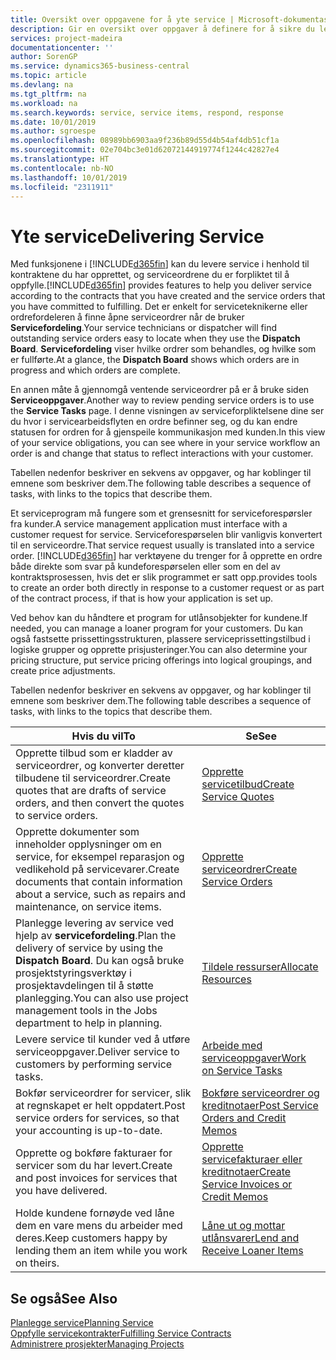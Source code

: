 ```yaml
---
title: Oversikt over oppgavene for å yte service | Microsoft-dokumentasjon
description: Gir en oversikt over oppgaver å definere for å sikre du leverer kvalitetsservice og lever oppfyller avtaler med kunder.
services: project-madeira
documentationcenter: ''
author: SorenGP
ms.service: dynamics365-business-central
ms.topic: article
ms.devlang: na
ms.tgt_pltfrm: na
ms.workload: na
ms.search.keywords: service, service items, respond, response
ms.date: 10/01/2019
ms.author: sgroespe
ms.openlocfilehash: 08989bb6903aa9f236b89d55d4b54af4db51cf1a
ms.sourcegitcommit: 02e704bc3e01d62072144919774f1244c42827e4
ms.translationtype: HT
ms.contentlocale: nb-NO
ms.lasthandoff: 10/01/2019
ms.locfileid: "2311911"
---
```

# <a name="delivering-service"></a><span data-ttu-id="34e02-103">Yte service</span><span class="sxs-lookup"><span data-stu-id="34e02-103">Delivering Service</span></span>
<span data-ttu-id="34e02-104">Med funksjonene i [!INCLUDE[d365fin](includes/d365fin_md.md)] kan du levere service i henhold til kontraktene du har opprettet, og serviceordrene du er forpliktet til å oppfylle.</span><span class="sxs-lookup"><span data-stu-id="34e02-104">[!INCLUDE[d365fin](includes/d365fin_md.md)] provides features to help you deliver service according to the contracts that you have created and the service orders that you have committed to fulfilling.</span></span> <span data-ttu-id="34e02-105">Det er enkelt for serviceteknikerne eller ordrefordeleren å finne åpne serviceordrer når de bruker **Servicefordeling**.</span><span class="sxs-lookup"><span data-stu-id="34e02-105">Your service technicians or dispatcher will find outstanding service orders easy to locate when they use the **Dispatch Board**.</span></span> <span data-ttu-id="34e02-106">**Servicefordeling** viser hvilke ordrer som behandles, og hvilke som er fullførte.</span><span class="sxs-lookup"><span data-stu-id="34e02-106">At a glance, the **Dispatch Board** shows which orders are in progress and which orders are complete.</span></span>  
  
<span data-ttu-id="34e02-107">En annen måte å gjennomgå ventende serviceordrer på er å bruke siden **Serviceoppgaver**.</span><span class="sxs-lookup"><span data-stu-id="34e02-107">Another way to review pending service orders is to use the **Service Tasks** page.</span></span> <span data-ttu-id="34e02-108">I denne visningen av serviceforpliktelsene dine ser du hvor i servicearbeidsflyten en ordre befinner seg, og du kan endre statusen for ordren for å gjenspeile kommunikasjon med kunden.</span><span class="sxs-lookup"><span data-stu-id="34e02-108">In this view of your service obligations, you can see where in your service workflow an order is and change that status to reflect interactions with your customer.</span></span>  
  
<span data-ttu-id="34e02-109">Tabellen nedenfor beskriver en sekvens av oppgaver, og har koblinger til emnene som beskriver dem.</span><span class="sxs-lookup"><span data-stu-id="34e02-109">The following table describes a sequence of tasks, with links to the topics that describe them.</span></span>   

<span data-ttu-id="34e02-110">Et serviceprogram må fungere som et grensesnitt for serviceforespørsler fra kunder.</span><span class="sxs-lookup"><span data-stu-id="34e02-110">A service management application must interface with a customer request for service.</span></span> <span data-ttu-id="34e02-111">Serviceforespørselen blir vanligvis konvertert til en serviceordre.</span><span class="sxs-lookup"><span data-stu-id="34e02-111">That service request usually is translated into a service order.</span></span> [!INCLUDE[d365fin](includes/d365fin_md.md)] <span data-ttu-id="34e02-112">har verktøyene du trenger for å opprette en ordre både direkte som svar på kundeforespørselen eller som en del av kontraktsprosessen, hvis det er slik programmet er satt opp.</span><span class="sxs-lookup"><span data-stu-id="34e02-112">provides tools to create an order both directly in response to a customer request or as part of the contract process, if that is how your application is set up.</span></span>  
  
<span data-ttu-id="34e02-113">Ved behov kan du håndtere et program for utlånsobjekter for kundene.</span><span class="sxs-lookup"><span data-stu-id="34e02-113">If needed, you can manage a loaner program for your customers.</span></span> <span data-ttu-id="34e02-114">Du kan også fastsette prissettingsstrukturen, plassere serviceprissettingstilbud i logiske grupper og opprette prisjusteringer.</span><span class="sxs-lookup"><span data-stu-id="34e02-114">You can also determine your pricing structure, put service pricing offerings into logical groupings, and create price adjustments.</span></span>  
  
<span data-ttu-id="34e02-115">Tabellen nedenfor beskriver en sekvens av oppgaver, og har koblinger til emnene som beskriver dem.</span><span class="sxs-lookup"><span data-stu-id="34e02-115">The following table describes a sequence of tasks, with links to the topics that describe them.</span></span>   
  
|<span data-ttu-id="34e02-116">**Hvis du vil**</span><span class="sxs-lookup"><span data-stu-id="34e02-116">**To**</span></span>|<span data-ttu-id="34e02-117">**Se**</span><span class="sxs-lookup"><span data-stu-id="34e02-117">**See**</span></span>|  
|------------|-------------|  
|<span data-ttu-id="34e02-118">Opprette tilbud som er kladder av serviceordrer, og konverter deretter tilbudene til serviceordrer.</span><span class="sxs-lookup"><span data-stu-id="34e02-118">Create quotes that are drafts of service orders, and then convert the quotes to service orders.</span></span>|[<span data-ttu-id="34e02-119">Opprette servicetilbud</span><span class="sxs-lookup"><span data-stu-id="34e02-119">Create Service Quotes</span></span>](service-how-to-create-service-quotes.md)|
|<span data-ttu-id="34e02-120">Opprette dokumenter som inneholder opplysninger om en service, for eksempel reparasjon og vedlikehold på servicevarer.</span><span class="sxs-lookup"><span data-stu-id="34e02-120">Create documents that contain information about a service, such as repairs and maintenance, on service items.</span></span>|[<span data-ttu-id="34e02-121">Opprette serviceordrer</span><span class="sxs-lookup"><span data-stu-id="34e02-121">Create Service Orders</span></span>](service-how-to-create-service-orders.md)|
|<span data-ttu-id="34e02-122">Planlegge levering av service ved hjelp av **servicefordeling**.</span><span class="sxs-lookup"><span data-stu-id="34e02-122">Plan the delivery of service by using the **Dispatch Board**.</span></span> <span data-ttu-id="34e02-123">Du kan også bruke prosjektstyringsverktøy i prosjektavdelingen til å støtte planlegging.</span><span class="sxs-lookup"><span data-stu-id="34e02-123">You can also use project management tools in the Jobs department to help in planning.</span></span>|[<span data-ttu-id="34e02-124">Tildele ressurser</span><span class="sxs-lookup"><span data-stu-id="34e02-124">Allocate Resources</span></span>](service-how-to-allocate-resources.md)|  
|<span data-ttu-id="34e02-125">Levere service til kunder ved å utføre serviceoppgaver.</span><span class="sxs-lookup"><span data-stu-id="34e02-125">Deliver service to customers by performing service tasks.</span></span>|[<span data-ttu-id="34e02-126">Arbeide med serviceoppgaver</span><span class="sxs-lookup"><span data-stu-id="34e02-126">Work on Service Tasks</span></span>](service-how-to-work-on-service-tasks.md)|  
|<span data-ttu-id="34e02-127">Bokfør serviceordrer for servicer, slik at regnskapet er helt oppdatert.</span><span class="sxs-lookup"><span data-stu-id="34e02-127">Post service orders for services, so that your accounting is up-to-date.</span></span>|[<span data-ttu-id="34e02-128">Bokføre serviceordrer og kreditnotaer</span><span class="sxs-lookup"><span data-stu-id="34e02-128">Post Service Orders and Credit Memos</span></span>](service-how-to-post-service-orders.md)|  
|<span data-ttu-id="34e02-129">Opprette og bokføre fakturaer for servicer som du har levert.</span><span class="sxs-lookup"><span data-stu-id="34e02-129">Create and post invoices for services that you have delivered.</span></span>|[<span data-ttu-id="34e02-130">Opprette servicefakturaer eller kreditnotaer</span><span class="sxs-lookup"><span data-stu-id="34e02-130">Create Service Invoices or Credit Memos</span></span>](service-how-create-invoices.md)|  
|<span data-ttu-id="34e02-131">Holde kundene fornøyde ved låne dem en vare mens du arbeider med deres.</span><span class="sxs-lookup"><span data-stu-id="34e02-131">Keep customers happy by lending them an item while you work on theirs.</span></span>| [<span data-ttu-id="34e02-132">Låne ut og mottar utlånsvarer</span><span class="sxs-lookup"><span data-stu-id="34e02-132">Lend and Receive Loaner Items</span></span>](service-how-to-lend-receive-loaners.md)|
  
## <a name="see-also"></a><span data-ttu-id="34e02-133">Se også</span><span class="sxs-lookup"><span data-stu-id="34e02-133">See Also</span></span>  
[<span data-ttu-id="34e02-134">Planlegge service</span><span class="sxs-lookup"><span data-stu-id="34e02-134">Planning Service</span></span>](service-plan-service.md)  
[<span data-ttu-id="34e02-135">Oppfylle servicekontrakter</span><span class="sxs-lookup"><span data-stu-id="34e02-135">Fulfilling Service Contracts</span></span>](service-fulfill-service-contracts.md)  
[<span data-ttu-id="34e02-136">Administrere prosjekter</span><span class="sxs-lookup"><span data-stu-id="34e02-136">Managing Projects</span></span>](projects-manage-projects.md)  
